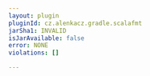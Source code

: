 ```yaml
---
layout: plugin
pluginId: cz.alenkacz.gradle.scalafmt
jarSha1: INVALID
isJarAvailable: false
error: NONE
violations: []

---
```

